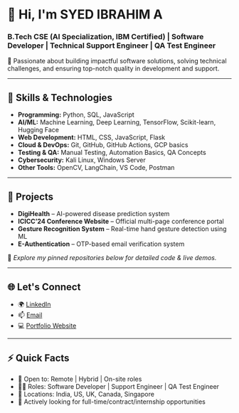 # 👋 Hi, I'm SYED IBRAHIM A  
### B.Tech CSE (AI Specialization, IBM Certified) | Software Developer | Technical Support Engineer | QA Test Engineer  

🌟 Passionate about building impactful software solutions, solving technical challenges, and ensuring top-notch quality in development and support.

---

## 🚀 Skills & Technologies
- **Programming:** Python, SQL, JavaScript  
- **AI/ML:** Machine Learning, Deep Learning, TensorFlow, Scikit-learn, Hugging Face  
- **Web Development:** HTML, CSS, JavaScript, Flask  
- **Cloud & DevOps:** Git, GitHub, GitHub Actions, GCP basics  
- **Testing & QA:** Manual Testing, Automation Basics, QA Concepts  
- **Cybersecurity:** Kali Linux, Windows Server  
- **Other Tools:** OpenCV, LangChain, VS Code, Postman

---

## 📌 Projects
- **DigiHealth** – AI-powered disease prediction system  
- **ICICC’24 Conference Website** – Official multi-page conference portal  
- **Gesture Recognition System** – Real-time hand gesture detection using ML  
- **E-Authentication** – OTP-based email verification system  

📍 *Explore my pinned repositories below for detailed code & live demos.*

---

## 🌐 Let's Connect
- 🌍 [LinkedIn](https://linkedin.com/in/your-profile)  
- 📫 [Email](mailto:your-email@example.com)  
- 💻 [Portfolio Website](https://yourportfolio.com)

---

## ⚡ Quick Facts
- 📍 Open to: Remote | Hybrid | On-site roles  
- 👨‍💻 Roles: Software Developer | Support Engineer | QA Test Engineer  
- 📌 Locations: India, US, UK, Canada, Singapore  
- 🎯 Actively looking for full-time/contract/internship opportunities
